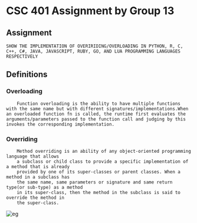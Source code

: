 # CSC 401 Assignment by Group 13 

## Assignment
    SHOW THE IMPLEMENTATION OF OVERIRIDING/OVERLOADING IN PYTHON, R, C, C++, C#, JAVA, JAVASCRIPT, RUBY, GO, AND LUA PROGRAMMING LANGUAGES RESPECTIVELY


## Definitions

### Overloading
```
    Function overloading is the ability to have multiple functions with the same name but with different signatures/implementations.When an overloaded function fn is called, the runtime first evaluates the arguments/parameters passed to the function call and judging by this invokes the corresponding implementation.
```

### Overriding
```
    Method overriding is an ability of any object-oriented programming language that allows 
    a subclass or child class to provide a specific implementation of a method that is already 
    provided by one of its super-classes or parent classes. When a method in a subclass has 
    the same name, same parameters or signature and same return type(or sub-type) as a method 
    in its super-class, then the method in the subclass is said to override the method in 
    the super-class.
```

![eg](https://media.geeksforgeeks.org/wp-content/uploads/20200114114917/overriding-in-python.png)